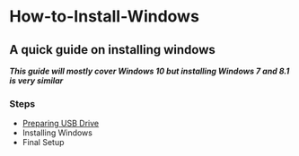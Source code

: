 # How-to-Install-Windows
## A quick guide on installing windows
***This guide will mostly cover Windows 10 but installing Windows 7 and 8.1 is very similar***

### Steps
- [Preparing USB Drive](preparing.md)
- Installing Windows
- Final Setup

